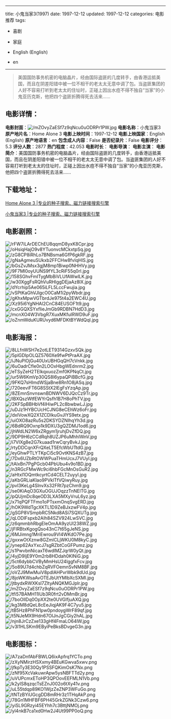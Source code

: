 
---
title: 小鬼当家3(1997)
date: 1997-12-12
updated: 1997-12-12
categories: 电影推荐
tags:
- 喜剧
- 家庭

- English (English)
- en
---


> 美国国防事务机密的电脑晶片，经由国际盗匪的几度转手，由香港运抵美国，而且在阴差阳错中被一位不相干的老太太无意中调了包。当盗匪集团的人好不容易打听到老太太的住址时，正碰上因出水痘不得不独自“当家”的小鬼亚历克斯，他把四个盗匪折腾得死去活来……

## **电影详情**：

**电影封面**：<img src="https://image.tmdb.org/t/p/w200/mZOvyZaESf7z9qNcu0uODRPr1PW.jpg" alt="/mZOvyZaESf7z9qNcu0uODRPr1PW.jpg" title="/mZOvyZaESf7z9qNcu0uODRPr1PW.jpg">
**电影名称**：小鬼当家3
**原产地片名**：Home Alone 3
**电影上映时间**：1997-12-12
**电影上映国家**：English (English)
**原产地语言**：en
**包含成人内容**：False
**是否纪录片**：False
**电影评分**：5.3
**评分人数**：2877
**热门程度**：42.053
**电影时长**：
**电影导演**：
**电影主演**：
**电影简介**：美国国防事务机密的电脑晶片，经由国际盗匪的几度转手，由香港运抵美国，而且在阴差阳错中被一位不相干的老太太无意中调了包。当盗匪集团的人好不容易打听到老太太的住址时，正碰上因出水痘不得不独自“当家”的小鬼亚历克斯，他把四个盗匪折腾得死去活来……

## **下载地址**：
[Home Alone 3 |专业的种子搜索、磁力链接搜索引擎](https://movie.amd794.com:2083/?search=Home%20Alone%203&ordering=&mode=match_phrase&page_size=10&page=1)

[小鬼当家3 |专业的种子搜索、磁力链接搜索引擎](https://movie.amd794.com:2083/?search=%E5%B0%8F%E9%AC%BC%E5%BD%93%E5%AE%B63&ordering=&mode=match_phrase&page_size=10&page=1)
 

## **电影剧照**：
<img src="https://image.tmdb.org/t/p/original/rFW7iLArDEChEU8qqmD8yxK8Cpr.jpg" alt="/rFW7iLArDEChEU8qqmD8yxK8Cpr.jpg" title="/rFW7iLArDEChEU8qqmD8yxK8Cpr.jpg"><img src="https://image.tmdb.org/t/p/original/oHsiqHajO9v8YTuonvcMCkxtpSq.jpg" alt="/oHsiqHajO9v8YTuonvcMCkxtpSq.jpg" title="/oHsiqHajO9v8YTuonvcMCkxtpSq.jpg"><img src="https://image.tmdb.org/t/p/original/zG8CP8iRhLo7BNBsma6GfP6gkRF.jpg" alt="/zG8CP8iRhLo7BNBsma6GfP6gkRF.jpg" title="/zG8CP8iRhLo7BNBsma6GfP6gkRF.jpg"><img src="https://image.tmdb.org/t/p/original/gNaAgmeuSUkxb2FFCHw8fvIqHlS.jpg" alt="/gNaAgmeuSUkxb2FFCHw8fvIqHlS.jpg" title="/gNaAgmeuSUkxb2FFCHw8fvIqHlS.jpg"><img src="https://image.tmdb.org/t/p/original/bGsZvJMsx3gjM8mp1Biwp0NHHVy.jpg" alt="/bGsZvJMsx3gjM8mp1Biwp0NHHVy.jpg" title="/bGsZvJMsx3gjM8mp1Biwp0NHHVy.jpg"><img src="https://image.tmdb.org/t/p/original/9F7Ml0oyUUNS9fYL3cRiF55q0rI.jpg" alt="/9F7Ml0oyUUNS9fYL3cRiF55q0rI.jpg" title="/9F7Ml0oyUUNS9fYL3cRiF55q0rI.jpg"><img src="https://image.tmdb.org/t/p/original/158SGhvFmITygMbBiVLUfAWwlLK.jpg" alt="/158SGhvFmITygMbBiVLUfAWwlLK.jpg" title="/158SGhvFmITygMbBiVLUfAWwlLK.jpg"><img src="https://image.tmdb.org/t/p/original/w30XggFsRQhVuRHIggDEjaAz8lX.jpg" alt="/w30XggFsRQhVuRHIggDEjaAz8lX.jpg" title="/w30XggFsRQhVuRHIggDEjaAz8lX.jpg"><img src="https://image.tmdb.org/t/p/original/dYcrhip5Ae065iLFL5LccFwujia.jpg" alt="/dYcrhip5Ae065iLFL5LccFwujia.jpg" title="/dYcrhip5Ae065iLFL5LccFwujia.jpg"><img src="https://image.tmdb.org/t/p/original/vSPtKaGhVJlgcO0CaM1i2pyWbdr.jpg" alt="/vSPtKaGhVJlgcO0CaM1i2pyWbdr.jpg" title="/vSPtKaGhVJlgcO0CaM1i2pyWbdr.jpg"><img src="https://image.tmdb.org/t/p/original/gKhxMpwVGTbrdJe975t4a2EWC4U.jpg" alt="/gKhxMpwVGTbrdJe975t4a2EWC4U.jpg" title="/gKhxMpwVGTbrdJe975t4a2EWC4U.jpg"><img src="https://image.tmdb.org/t/p/original/Xz95i6YgNHAl2CnC84EUSOF1t9.jpg" alt="/Xz95i6YgNHAl2CnC84EUSOF1t9.jpg" title="/Xz95i6YgNHAl2CnC84EUSOF1t9.jpg"><img src="https://image.tmdb.org/t/p/original/cxGGQXSYxflieJmGb9RDBN7HdD3.jpg" alt="/cxGGQXSYxflieJmGb9RDBN7HdD3.jpg" title="/cxGGQXSYxflieJmGb9RDBN7HdD3.jpg"><img src="https://image.tmdb.org/t/p/original/mcnXO4W3VbgR7XuxMKfuIRWD9uF.jpg" alt="/mcnXO4W3VbgR7XuxMKfuIRWD9uF.jpg" title="/mcnXO4W3VbgR7XuxMKfuIRWD9uF.jpg"><img src="https://image.tmdb.org/t/p/original/oZnmWduKURUvyd6MFDKtBYWdQql.jpg" alt="/oZnmWduKURUvyd6MFDKtBYWdQql.jpg" title="/oZnmWduKURUvyd6MFDKtBYWdQql.jpg">

## **电影海报**：
<img src="https://image.tmdb.org/t/p/original/8LLfnWSH7e2otLET9314GzxvSQk.jpg" alt="/8LLfnWSH7e2otLET9314GzxvSQk.jpg" title="/8LLfnWSH7e2otLET9314GzxvSQk.jpg"><img src="https://image.tmdb.org/t/p/original/5plGDIpOLQZ5760Xe9fwPtPraAX.jpg" alt="/5plGDIpOLQZ5760Xe9fwPtPraAX.jpg" title="/5plGDIpOLQZ5760Xe9fwPtPraAX.jpg"><img src="https://image.tmdb.org/t/p/original/iJNuPlOjGu40UxUBHGqQH7cVnkk.jpg" alt="/iJNuPlOjGu40UxUBHGqQH7cVnkk.jpg" title="/iJNuPlOjGu40UxUBHGqQH7cVnkk.jpg"><img src="https://image.tmdb.org/t/p/original/6uOadrCfle0n2LOOxHbgWEdnrm2.jpg" alt="/6uOadrCfle0n2LOOxHbgWEdnrm2.jpg" title="/6uOadrCfle0n2LOOxHbgWEdnrm2.jpg"><img src="https://image.tmdb.org/t/p/original/eTSyZeH2TEIkqxuozZmf0KPNqCt.jpg" alt="/eTSyZeH2TEIkqxuozZmf0KPNqCt.jpg" title="/eTSyZeH2TEIkqxuozZmf0KPNqCt.jpg"><img src="https://image.tmdb.org/t/p/original/ur5W6KmVp30QS8l6ypaQPiBBcfG.jpg" alt="/ur5W6KmVp30QS8l6ypaQPiBBcfG.jpg" title="/ur5W6KmVp30QS8l6ypaQPiBBcfG.jpg"><img src="https://image.tmdb.org/t/p/original/9FKQ7sHImdWSjaBne8Rn1O8jASq.jpg" alt="/9FKQ7sHImdWSjaBne8Rn1O8jASq.jpg" title="/9FKQ7sHImdWSjaBne8Rn1O8jASq.jpg"><img src="https://image.tmdb.org/t/p/original/720eeviFT6G8SStX2lEgFsYzqAp.jpg" alt="/720eeviFT6G8SStX2lEgFsYzqAp.jpg" title="/720eeviFT6G8SStX2lEgFsYzqAp.jpg"><img src="https://image.tmdb.org/t/p/original/8ZEmnSnvnswnBDNWV6DJQcCz9Tr.jpg" alt="/8ZEmnSnvnswnBDNWV6DJQcCz9Tr.jpg" title="/8ZEmnSnvnswnBDNWV6DJQcCz9Tr.jpg"><img src="https://image.tmdb.org/t/p/original/lBXQszWtfEWYrQsfh1B7H8oPhTV.jpg" alt="/lBXQszWtfEWYrQsfh1B7H8oPhTV.jpg" title="/lBXQszWtfEWYrQsfh1B7H8oPhTV.jpg"><img src="https://image.tmdb.org/t/p/original/2KFSpBBHbVf4lHiwPL2c8bwbwLJ.jpg" alt="/2KFSpBBHbVf4lHiwPL2c8bwbwLJ.jpg" title="/2KFSpBBHbVf4lHiwPL2c8bwbwLJ.jpg"><img src="https://image.tmdb.org/t/p/original/uDJz1HYBCUcHCJNG8eCEhWz6oFr.jpg" alt="/uDJz1HYBCUcHCJNG8eCEhWz6oFr.jpg" title="/uDJz1HYBCUcHCJNG8eCEhWz6oFr.jpg"><img src="https://image.tmdb.org/t/p/original/dxlVowXQ2X1ZCDIkuGvJlYS9etx.jpg" alt="/dxlVowXQ2X1ZCDIkuGvJlYS9etx.jpg" title="/dxlVowXQ2X1ZCDIkuGvJlYS9etx.jpg"><img src="https://image.tmdb.org/t/p/original/uiOXO8azRu5s2DKSYDZNIhqYh3d.jpg" alt="/uiOXO8azRu5s2DKSYDZNIhqYh3d.jpg" title="/uiOXO8azRu5s2DKSYDZNIhqYh3d.jpg"><img src="https://image.tmdb.org/t/p/original/6BdRQ9Oxnp1k9DXU3gQZDMJ1od6.jpg" alt="/6BdRQ9Oxnp1k9DXU3gQZDMJ1od6.jpg" title="/6BdRQ9Oxnp1k9DXU3gQZDMJ1od6.jpg"><img src="https://image.tmdb.org/t/p/original/jhWdLN2W6xZRgym1jruhjDvZfDQ.jpg" alt="/jhWdLN2W6xZRgym1jruhjDvZfDQ.jpg" title="/jhWdLN2W6xZRgym1jruhjDvZfDQ.jpg"><img src="https://image.tmdb.org/t/p/original/9DP9H6zCCdRqh8UZJP6uMhhIWnV.jpg" alt="/9DP9H6zCCdRqh8UZJP6uMhhIWnV.jpg" title="/9DP9H6zCCdRqh8UZJP6uMhhIWnV.jpg"><img src="https://image.tmdb.org/t/p/original/i7VIXg8e2G7kuaad1rwCqryBvkJ.jpg" alt="/i7VIXg8e2G7kuaad1rwCqryBvkJ.jpg" title="/i7VIXg8e2G7kuaad1rwCqryBvkJ.jpg"><img src="https://image.tmdb.org/t/p/original/rtyDDCqnXFrQXeLT5EfcWbUTtdG.jpg" alt="/rtyDDCqnXFrQXeLT5EfcWbUTtdG.jpg" title="/rtyDDCqnXFrQXeLT5EfcWbUTtdG.jpg"><img src="https://image.tmdb.org/t/p/original/eyGhwPTLYTKpCi5c9OvtKNS4zB7.jpg" alt="/eyGhwPTLYTKpCi5c9OvtKNS4zB7.jpg" title="/eyGhwPTLYTKpCi5c9OvtKNS4zB7.jpg"><img src="https://image.tmdb.org/t/p/original/7Dx6UZbRtOWWPuaTHmUcxJ7VUyl.jpg" alt="/7Dx6UZbRtOWWPuaTHmUcxJ7VUyl.jpg" title="/7Dx6UZbRtOWWPuaTHmUcxJ7VUyl.jpg"><img src="https://image.tmdb.org/t/p/original/tAlxBn7PgPGcb04PbUbu4v9o1BD.jpg" alt="/tAlxBn7PgPGcb04PbUbu4v9o1BD.jpg" title="/tAlxBn7PgPGcb04PbUbu4v9o1BD.jpg"><img src="https://image.tmdb.org/t/p/original/n3RGcFMwWc9ci6hbFGcMnOsGuR2.jpg" alt="/n3RGcFMwWc9ci6hbFGcMnOsGuR2.jpg" title="/n3RGcFMwWc9ci6hbFGcMnOsGuR2.jpg"><img src="https://image.tmdb.org/t/p/original/aHtxl1OQmtkcyrtCd4CELT2uyyI.jpg" alt="/aHtxl1OQmtkcyrtCd4CELT2uyyI.jpg" title="/aHtxl1OQmtkcyrtCd4CELT2uyyI.jpg"><img src="https://image.tmdb.org/t/p/original/aKbGRLiaKlao9PVklTfVQiwyRuy.jpg" alt="/aKbGRLiaKlao9PVklTfVQiwyRuy.jpg" title="/aKbGRLiaKlao9PVklTfVQiwyRuy.jpg"><img src="https://image.tmdb.org/t/p/original/pvI3KeLg4SlnvXs32FRt7pzChm9.jpg" alt="/pvI3KeLg4SlnvXs32FRt7pzChm9.jpg" title="/pvI3KeLg4SlnvXs32FRt7pzChm9.jpg"><img src="https://image.tmdb.org/t/p/original/se0KiAqO3GXuOGUJOqzzTnNElTG.jpg" alt="/se0KiAqO3GXuOGUJOqzzTnNElTG.jpg" title="/se0KiAqO3GXuOGUJOqzzTnNElTG.jpg"><img src="https://image.tmdb.org/t/p/original/pQUjmDc8qeOD3LXA5MXyVruL6yz.jpg" alt="/pQUjmDc8qeOD3LXA5MXyVruL6yz.jpg" title="/pQUjmDc8qeOD3LXA5MXyVruL6yz.jpg"><img src="https://image.tmdb.org/t/p/original/x71qPQFTFmo1oPTsxmOnqSvgERD.jpg" alt="/x71qPQFTFmo1oPTsxmOnqSvgERD.jpg" title="/x71qPQFTFmo1oPTsxmOnqSvgERD.jpg"><img src="https://image.tmdb.org/t/p/original/hOK9WdTgcXKTL1D9ZeBJxzwFV4p.jpg" alt="/hOK9WdTgcXKTL1D9ZeBJxzwFV4p.jpg" title="/hOK9WdTgcXKTL1D9ZeBJxzwFV4p.jpg"><img src="https://image.tmdb.org/t/p/original/gSGP8VSmpbRC5Nkd8ASi7SQXUTg.jpg" alt="/gSGP8VSmpbRC5Nkd8ASi7SQXUTg.jpg" title="/gSGP8VSmpbRC5Nkd8ASi7SQXUTg.jpg"><img src="https://image.tmdb.org/t/p/original/qLODlFspxb2AIh84SZV924LwSVC.jpg" alt="/qLODlFspxb2AIh84SZV924LwSVC.jpg" title="/qLODlFspxb2AIh84SZV924LwSVC.jpg"><img src="https://image.tmdb.org/t/p/original/z6qmmbhRbgEIeOmAA9yzUI238WZ.jpg" alt="/z6qmmbhRbgEIeOmAA9yzUI238WZ.jpg" title="/z6qmmbhRbgEIeOmAA9yzUI238WZ.jpg"><img src="https://image.tmdb.org/t/p/original/jFlRBtxKgogQso43nC7t65gJeNS.jpg" alt="/jFlRBtxKgogQso43nC7t65gJeNS.jpg" title="/jFlRBtxKgogQso43nC7t65gJeNS.jpg"><img src="https://image.tmdb.org/t/p/original/6MJimng1MriEwrou9Vl4WKdO7Pe.jpg" alt="/6MJimng1MriEwrou9Vl4WKdO7Pe.jpg" title="/6MJimng1MriEwrou9Vl4WKdO7Pe.jpg"><img src="https://image.tmdb.org/t/p/original/gxxwOtXznw8GZmlCLjWKU0M8kyC.jpg" alt="/gxxwOtXznw8GZmlCLjWKU0M8kyC.jpg" title="/gxxwOtXznw8GZmlCLjWKU0M8kyC.jpg"><img src="https://image.tmdb.org/t/p/original/ynep62AxYxcJ7sgRZbtCoGFPumz.jpg" alt="/ynep62AxYxcJ7sgRZbtCoGFPumz.jpg" title="/ynep62AxYxcJ7sgRZbtCoGFPumz.jpg"><img src="https://image.tmdb.org/t/p/original/s1PwvbnNicaxT6wdlMZJqrW0yQt.jpg" alt="/s1PwvbnNicaxT6wdlMZJqrW0yQt.jpg" title="/s1PwvbnNicaxT6wdlMZJqrW0yQt.jpg"><img src="https://image.tmdb.org/t/p/original/4yjD9IjE9Y0m2rb8HDdah0KlNiG.jpg" alt="/4yjD9IjE9Y0m2rb8HDdah0KlNiG.jpg" title="/4yjD9IjE9Y0m2rb8HDdah0KlNiG.jpg"><img src="https://image.tmdb.org/t/p/original/5ct6dybbCVByMmHsU24IggfxFcv.jpg" alt="/5ct6dybbCVByMmHsU24IggfxFcv.jpg" title="/5ct6dybbCVByMmHsU24IggfxFcv.jpg"><img src="https://image.tmdb.org/t/p/original/5o89U7d4chbZqRVFOemnSvNM8BF.jpg" alt="/5o89U7d4chbZqRVFOemnSvNM8BF.jpg" title="/5o89U7d4chbZqRVFOemnSvNM8BF.jpg"><img src="https://image.tmdb.org/t/p/original/oVZJ9MwMuiV8pdlAHPvrWbk9dUd.jpg" alt="/oVZJ9MwMuiV8pdlAHPvrWbk9dUd.jpg" title="/oVZJ9MwMuiV8pdlAHPvrWbk9dUd.jpg"><img src="https://image.tmdb.org/t/p/original/8joWKWsaAvOTEJbUtYMlbXcSXMI.jpg" alt="/8joWKWsaAvOTEJbUtYMlbXcSXMI.jpg" title="/8joWKWsaAvOTEJbUtYMlbXcSXMI.jpg"><img src="https://image.tmdb.org/t/p/original/jtbydxRWXKsI7ZltyANQKMGJplr.jpg" alt="/jtbydxRWXKsI7ZltyANQKMGJplr.jpg" title="/jtbydxRWXKsI7ZltyANQKMGJplr.jpg"><img src="https://image.tmdb.org/t/p/original/mZOvyZaESf7z9qNcu0uODRPr1PW.jpg" alt="/mZOvyZaESf7z9qNcu0uODRPr1PW.jpg" title="/mZOvyZaESf7z9qNcu0uODRPr1PW.jpg"><img src="https://image.tmdb.org/t/p/original/tfi57BAMH11lUb3R0frt2vDMmBr.jpg" alt="/tfi57BAMH11lUb3R0frt2vDMmBr.jpg" title="/tfi57BAMH11lUb3R0frt2vDMmBr.jpg"><img src="https://image.tmdb.org/t/p/original/7boOIlDq0OpXX2te0UVGlfjuAXQ.jpg" alt="/7boOIlDq0OpXX2te0UVGlfjuAXQ.jpg" title="/7boOIlDq0OpXX2te0UVGlfjuAXQ.jpg"><img src="https://image.tmdb.org/t/p/original/kg3M8dQeL8cEeJiqjAK9F4C7yu5.jpg" alt="/kg3M8dQeL8cEeJiqjAK9F4C7yu5.jpg" title="/kg3M8dQeL8cEeJiqjAK9F4C7yu5.jpg"><img src="https://image.tmdb.org/t/p/original/tB5Hz8PhFN1pw0pndoygWrF89qf.jpg" alt="/tB5Hz8PhFN1pw0pndoygWrF89qf.jpg" title="/tB5Hz8PhFN1pw0pndoygWrF89qf.jpg"><img src="https://image.tmdb.org/t/p/original/t5NJeMX9Hdn67OIJnJgCGiy2hAL.jpg" alt="/t5NJeMX9Hdn67OIJnJgCGiy2hAL.jpg" title="/t5NJeMX9Hdn67OIJnJgCGiy2hAL.jpg"><img src="https://image.tmdb.org/t/p/original/njn8JrCzZxe133gHf4FmaLO64lW.jpg" alt="/njn8JrCzZxe133gHf4FmaLO64lW.jpg" title="/njn8JrCzZxe133gHf4FmaLO64lW.jpg"><img src="https://image.tmdb.org/t/p/original/v3l1HLSKm9EByiPeBksBDvgeG3n.jpg" alt="/v3l1HLSKm9EByiPeBksBDvgeG3n.jpg" title="/v3l1HLSKm9EByiPeBksBDvgeG3n.jpg">

## **电影图标**：
<img src="https://image.tmdb.org/t/p/original/A7zaDnfAbFBWLQ6ixApfrq1YCTo.png" alt="/A7zaDnfAbFBWLQ6ixApfrq1YCTo.png" title="/A7zaDnfAbFBWLQ6ixApfrq1YCTo.png"><img src="https://image.tmdb.org/t/p/original/zXyNMirzHSXxmy4BEuKGwva5xwv.png" alt="/zXyNMirzHSXxmy4BEuKGwva5xwv.png" title="/zXyNMirzHSXxmy4BEuKGwva5xwv.png"><img src="https://image.tmdb.org/t/p/original/jfkpTy3E30Qy1PSSFQKimOsK7Nx.png" alt="/jfkpTy3E30Qy1PSSFQKimOsK7Nx.png" title="/jfkpTy3E30Qy1PSSFQKimOsK7Nx.png"><img src="https://image.tmdb.org/t/p/original/zNf95XcVakuwrApw5ysNBFTTd2y.png" alt="/zNf95XcVakuwrApw5ysNBFTTd2y.png" title="/zNf95XcVakuwrApw5ysNBFTTd2y.png"><img src="https://image.tmdb.org/t/p/original/uVUPcmxEToHP3QPOovEEFMLN1Vb.png" alt="/uVUPcmxEToHP3QPOovEEFMLN1Vb.png" title="/uVUPcmxEToHP3QPOovEEFMLN1Vb.png"><img src="https://image.tmdb.org/t/p/original/k2yIS8qzqcTsEZnJ002o6tXy41v.png" alt="/k2yIS8qzqcTsEZnJ002o6tXy41v.png" title="/k2yIS8qzqcTsEZnJ002o6tXy41v.png"><img src="https://image.tmdb.org/t/p/original/uL55tdqp89KO1WjzZeZNP3WFuGo.png" alt="/uL55tdqp89KO1WjzZeZNP3WFuGo.png" title="/uL55tdqp89KO1WjzZeZNP3WFuGo.png"><img src="https://image.tmdb.org/t/p/original/tNTzBYiUGcgDD8mRHr3z1THqAkP.png" alt="/tNTzBYiUGcgDD8mRHr3z1THqAkP.png" title="/tNTzBYiUGcgDD8mRHr3z1THqAkP.png"><img src="https://image.tmdb.org/t/p/original/78Gn1MHFBF6PH45GrkZGNk3Czw6.png" alt="/78Gn1MHFBF6PH45GrkZGNk3Czw6.png" title="/78Gn1MHFBF6PH45GrkZGNk3Czw6.png"><img src="https://image.tmdb.org/t/p/original/yiSL9GRzyi45EYhh7c3BttjNMOj.png" alt="/yiSL9GRzyi45EYhh7c3BttjNMOj.png" title="/yiSL9GRzyi45EYhh7c3BttjNMOj.png"><img src="https://image.tmdb.org/t/p/original/yl4nkB7ca1xd0Hw2J4Ut99PP0oQ.png" alt="/yl4nkB7ca1xd0Hw2J4Ut99PP0oQ.png" title="/yl4nkB7ca1xd0Hw2J4Ut99PP0oQ.png">
